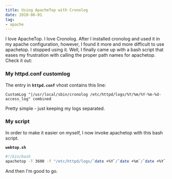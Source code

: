 ```yaml
---
title: Using ApacheTop with Cronolog
date: 2010-06-01
tag:
- apache
---
```

I love ApacheTop.  I love Cronolog.  After I installed cronolog and used it in my apache configuration, however, I found it more and more difficult to use apachetop.  I stopped using it.  Well, I finally came up with a bash script that eases my frustration with calling the proper path names for apachetop.  Check it out:

<!--more-->

### My httpd.conf customlog

The entry in **`httpd.conf`** vhost contains this line:
    
    CustomLog "|/usr/local/sbin/cronolog /etc/httpd/logs/%Y/%m/%Y-%m-%d-access_log" combined

Pretty simple - just keeping my logs separated.

### My script

In order to make it easier on myself, I now invoke apachetop with this bash script.

**`webtop.sh`**
```bash
#!/bin/bash
apachetop -T 3600 -f "/etc/httpd/logs/`date +%Y`/`date +%m`/`date +%Y`-`date +%m`-`date +%d`-access_log"
```

And then I'm good to go.
